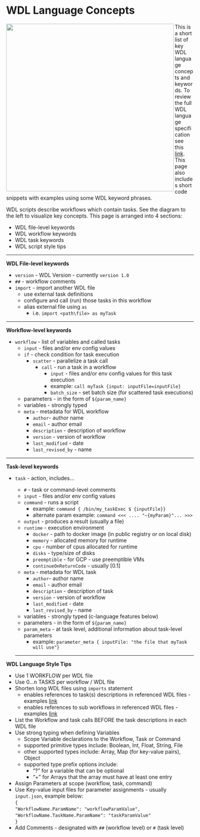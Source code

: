 # WDL Language Concepts

<img src="https://github.com/lynnlangit/gcp-for-bioinformatics/raw/master/images/wdl-concepts.png" width="450" align="left">

This is a short list of key WDL language concepts and keywords. To review the full WDL language specification see this [link](https://github.com/openwdl/wdl/blob/master/versions/1.0/SPEC.md). This page also includes short code snippets with examples using some WDL keyword phrases.

WDL scripts describe workflows which contain tasks.  See the diagram to the left to visualize key concepts.  This page is arranged into 4 sections:
- WDL file-level keywords
- WDL workflow keywords
- WDL task keywords
- WDL script style tips

----

**WDL File-level keywords**
- `version` - WDL Version - currently `version 1.0`
- `##` - workflow comments
- `import` - import another WDL file 
    - use external task definitions 
    - configure and call (run) those tasks in this workflow 
    - alias external file using `as`
        - i.e. `import <path\file> as myTask`
---
**Workflow-level keywords**
- `workflow` - list of variables and called tasks
    - `input` - files and/or env config values
    - `if` - check condition for task execution
        - `scatter` - parallelize a task call
            - `call` - run a task in a workflow
                - `input` - files and/or env config values for this task execution
                - example: `call myTask {input: inputFile=inputFile}`
                - `batch_size` - set batch size (for scattered task executions)
    - parameters - in the form of `${param_name}`
    - variables - strongly typed
    - `meta` - metadata for WDL workflow
        - `author`- author name
        - `email` - author email
        - `description` - description of workflow
        - `version` - version of workflow
        - `last_modified` - date
        - `last_revised_by` - name
---
**Task-level keywords**

- `task` - action, includes...
    - `#` - task or command-level comments
    - `input` - files and/or env config values
    - `command` - runs a script
        - example: `command { /bin/my_taskExec $ {inputFile}}`
        - alternate param example: `command <<< .... "~{myParam}"... >>>`
    - `output` - produces a result (usually a file)
    - `runtime` - execution environment 
        - `docker` - path to docker image (in public registry or on local disk)
        - `memory` - allocated memory for runtime
        - `cpu` - number of cpus allocated for runtime
        - `disks` - type/size of disks
        - `preemptible` - for GCP - use preemptible VMs
        - `continueOnReturnCode` - usually [0.1]
    - `meta` - metadata for WDL task
        - `author`- author name
        - `email` - author email
        - `description` - description of task
        - `version` - version of workflow
        - `last_modified` - date
        - `last_revised_by` - name
    - variables - strongly typed (c-language features below)
    - parameters - in the form of `${param_name}`
    - `param_meta` - at task level, additional information about task-level parameters
        - example: `parameter_meta { inputFile: "the file that myTask will use"}`

  ---  


**WDL Language Style Tips**
- Use 1 WORKFLOW per WDL file
- Use 0...n TASKS per workflow / WDL file 
- Shorten long WDL files using `imports` statement
    - enables references to task(s) descriptions in referenced WDL files - examples [link](https://cromwell.readthedocs.io/en/stable/Imports/)
    - enables references to sub workflows in referenced WDL files - examples [link](https://cromwell.readthedocs.io/en/stable/SubWorkflows/)
- List the Workflow and task calls BEFORE the task descriptions in each WDL file
- Use strong typing when defining Variables
    - Scope Variable declarations to the Workflow, Task or Command
    - supported primitive types include: Boolean, Int, Float, String, File
    - other supported types include: Array, Map (for key-value pairs), Object
    - supported type prefix options include: 
        - “?” for a variable that can be optional
        - “+” for Arrays that the array must have at least one entry
- Assign Parameters at scope (workflow, task, command)
- Use Key-value input files for parameter assignments - usually `input.json`, example below:  
    `{`  
        `"WorkflowName.ParamName": "workflowParamValue",`  
        `"WorkflowName.TaskName.ParamName": "taskParamValue"`  
    `}`
- Add Comments - designated with `##` (workflow level) or `#` (task level)
